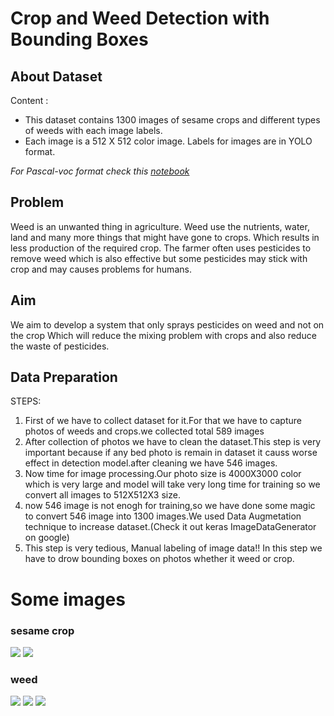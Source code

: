 # Crop and Weed Detection with Bounding Boxes 

## About Dataset
Content : 
- This dataset contains 1300 images of sesame crops and different types of weeds with each image labels.
- Each image is a 512 X 512 color image. Labels for images are in YOLO format.

*For Pascal-voc format check this [notebook]()*

## Problem
Weed is an unwanted thing in agriculture. Weed use the nutrients, water, land and many more things that might have gone to crops. Which results in less production of the required crop. The farmer often uses pesticides to remove weed which is also effective but some pesticides may stick with crop and may causes problems for humans.

## Aim
We aim to develop a system that only sprays pesticides on weed and not on the crop Which will reduce the mixing problem with crops and also reduce the waste of pesticides.

## Data Preparation

STEPS:

1. First of we have to collect dataset for it.For that we have to capture photos of weeds and crops.we collected total 589 images
2. After collection of photos we have to clean the dataset.This step is very important because if any bed photo is remain in dataset it causs worse effect in detection model.after cleaning we have 546 images.
3. Now time for image processing.Our photo size is 4000X3000 color which is very large and model will take very long time for training so we convert all images to 512X512X3 size.
4. now 546 image is not enogh for training,so we have done some magic to convert 546 image into 1300 images.We used Data Augmetation technique to increase dataset.(Check it out keras ImageDataGenerator on google)
5. This step is very tedious, Manual labeling of image data!! In this step we have to drow bounding boxes on photos whether it weed or crop.

# Some images
### sesame crop
![](https://www.googleapis.com/download/storage/v1/b/kaggle-user-content/o/inbox%2F3745280%2Fdd84e10cd56c74516656e1fee2742763%2Ftal_55.jpeg?generation=1589438968788391&alt=media)
![](https://www.googleapis.com/download/storage/v1/b/kaggle-user-content/o/inbox%2F3745280%2Fbf8669472ca779a36fbd992c6ee80b9b%2Ftal_44.jpeg?generation=1589438975110310&alt=media)

### weed
![](https://www.googleapis.com/download/storage/v1/b/kaggle-user-content/o/inbox%2F3745280%2F223e1ae1bc2b2d976ccf79685bb5ef24%2Fimage_359.jpeg?generation=1589439154681622&alt=media)
![](https://www.googleapis.com/download/storage/v1/b/kaggle-user-content/o/inbox%2F3745280%2Fec12dbafbf4b5b6e1b46cc1a47e95147%2Fimage_528.jpeg?generation=1589439166010189&alt=media)
![](https://www.googleapis.com/download/storage/v1/b/kaggle-user-content/o/inbox%2F3745280%2Fc4e147d01af2667a293c3ff1caac6a85%2Fimage_21.jpeg?generation=1589439187082625&alt=media)

